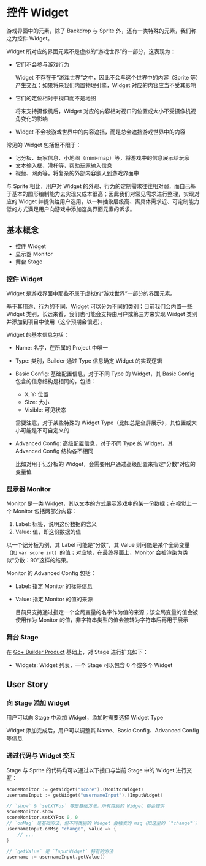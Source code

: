 # 控件 Widget

游戏界面中的元素，除了 Backdrop 与 Sprite 外，还有一类特殊的元素，我们称之为控件 Widget。

Widget 所对应的界面元素不是虚拟的“游戏世界”的一部分，这表现为：

* 它们不会参与游戏行为

	Widget 不存在于“游戏世界”之中，因此不会与这个世界中的内容（Sprite 等）产生交互；如果将来我们内置物理引擎，Widget 对应的内容应当不受其影响

* 它们的定位相对于视口而不是地图

	将来支持摄像机后，Widget 对应的内容相对视口的位置或大小不受摄像机视角变化的影响

* Widget 不会被游戏世界中的内容遮挡，而是总会遮挡游戏世界中的内容

常见的 Widget 包括但不限于：

* 记分板、玩家信息、小地图（mini-map）等，将游戏中的信息展示给玩家
* 文本输入框、滑杆等，帮助玩家输入信息
* 视频、网页等，将复杂的外部内容嵌入到游戏界面中

与 Sprite 相比，用户对 Widget 的外观、行为的定制需求往往相对弱，而自己基于基本的图形绘制能力去实现又成本很高；因此我们对常见需求进行整理，实现对应的 Widget 并提供给用户选用，以一种抽象层级高、离具体需求近、可定制能力低的方式满足用户向游戏中添加这类界面元素的诉求。

## 基本概念

* 控件 Widget
* 显示器 Monitor
* 舞台 Stage

### 控件 Widget


Widget 是游戏界面中那些不属于虚拟的“游戏世界”一部分的界面元素。

基于其用途、行为的不同，Widget 可以分为不同的类别；目前我们会内置一些 Widget 类别，长远来看，我们也可能会支持由用户或第三方来实现 Widget 类别并添加到项目中使用（这个预期会很远）。

Widget 的基本信息包括：

* Name: 名字，在所属的 Project 中唯一
* Type: 类别，Builder 通过 Type 信息确定 Widget 的实现逻辑
* Basic Config: 基础配置信息，对于不同 Type 的 Widget，其 Basic Config 包含的信息结构是相同的，包括：

	- X, Y: 位置
	- Size: 大小
	- Visible: 可见状态

	需要注意，对于某些特殊的 Widget Type（比如总是全屏展示），其位置或大小可能是不可自定义的

* Advanced Config: 高级配置信息，对于不同 Type 的 Widget，其 Advanced Config 结构各不相同

	比如对用于记分板的 Widget，会需要用户通过高级配置来指定“分数”对应的变量值

### 显示器 Monitor

Monitor 是一类 Widget，其以文本的方式展示游戏中的某一份数据；在视觉上一个 Monitor 包括两部分内容：

1. Label: 标签，说明这份数据的含义
2. Value: 值，即这份数据的值

以一个记分板为例，其 Label 可能是“分数”，其 Value 则可能是某个全局变量（如 `var score int`）的值；对应地，在最终界面上，Monitor 会被渲染为类似“分数：90”这样的结果。

Monitor 的 Advanced Config 包括：

* Label: 指定 Monitor 的标签信息
* Value: 指定 Monitor 的值的来源

	目前只支持通过指定一个全局变量的名字作为值的来源；该全局变量的值会被使用作为 Monitor 的值，非字符串类型的值会被转为字符串后再用于展示

### 舞台 Stage

在 [Go+ Builder Product](./index.zh.md) 基础上，对 Stage 进行扩充如下：

* Widgets: Widget 列表，一个 Stage 可以包含 0 个或多个 Widget

## User Story

### 向 Stage 添加 Widget

用户可以向 Stage 中添加 Widget，添加时需要选择 Widget Type

Widget 添加完成后，用户可以调整其 Name、Basic Config、Advanced Config 等信息

### 通过代码与 Widget 交互

Stage 与 Sprite 的代码均可以通过以下接口与当前 Stage 中的 Widget 进行交互：

```go
scoreMonitor := getWidget("score").(MonitorWidget)
usernameInput := getWidget("usernameInput").(InputWidget)

// `show` & `setXYPos` 等是基础方法，所有类别的 Widget 都会提供
scoreMonitor.show
scoreMonitor.setXYPos 0, 0
// `onMsg` 是基础方法，但不同类别的 Widget 会触发的 msg（如这里的 `"change"`）是不同的
usernameInput.onMsg "change", value => {
	// ...
}

// `getValue` 是 `InputWidget` 特有的方法
username := usernameInput.getValue()
```
